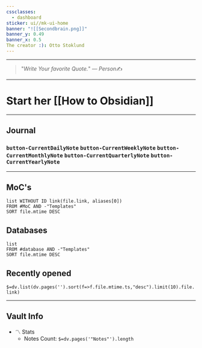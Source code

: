 ```yaml
---
cssclasses:
  - dashboard
sticker: ui//mk-ui-home
banner: "![[Secondbrain.png]]"
banner_y: 0.49
banner_x: 0.5
The creator :): Otto Stoklund
---
```

----
>"*Write Your favorite Quote.*" 
>&mdash; <cite>Person</cite>✍️
---
# Start her [[How to Obsidian]]
---
## Journal
### `button-CurrentDailyNote`  `button-CurrentWeeklyNote`  `button-CurrentMonthlyNote` `button-CurrentQuarterlyNote` `button-CurrentYearlyNote`



----
## MoC's
```dataview 
list WITHOUT ID link(file.link, aliases[0])
FROM #MoC AND -"Templates"
SORT file.mtime DESC
```
## Databases
```dataview 
list 
FROM #database AND -"Templates"
SORT file.mtime DESC
```
## Recently opened
`$=dv.list(dv.pages('').sort(f=>f.file.mtime.ts,"desc").limit(10).file.link)`

----
## Vault Info
- 〽️ Stats
    - Notes Count: `$=dv.pages('"Notes"').length`
